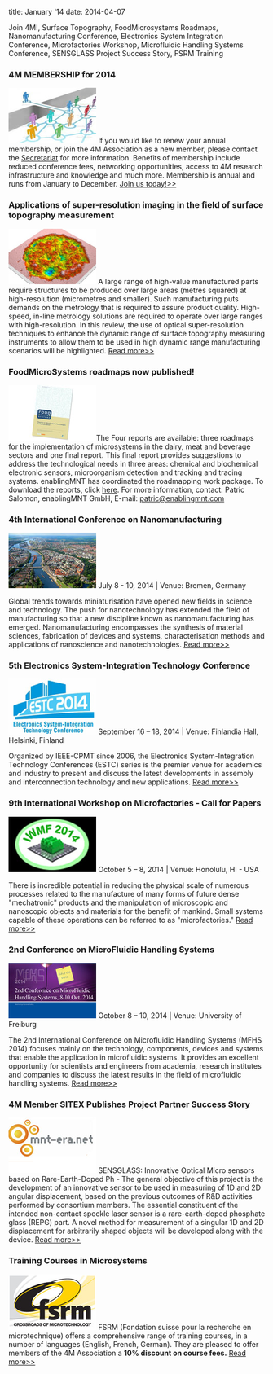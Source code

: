 title: January '14
date: 2014-04-07 

Join 4M!, Surface Topography, FoodMicrosystems Roadmaps, Nanomanufacturing Conference, Electronics System Integration Conference, Microfactories Workshop, Microfluidic Handling Systems Conference, SENSGLASS Project Success Story, FSRM Training
<!--break--> 

### 4M MEMBERSHIP for 2014

![joinus](/images/joinus.jpg)
If you would like to renew your annual membership, or join the 4M Association as a new member, please contact the [Secretariat](mailto:natalie.withenshaw@ctechinnovation.com) for more information. Benefits of membership include reduced conference fees, networking opportunities, access to 4M research infrastructure and knowledge and much more. Membership is annual and runs from January to December. [Join us today!>>](/join4m.html) 

### Applications of super-resolution imaging in the field of surface topography measurement

![topography](/images/topography.jpg)
A large range of high-value manufactured parts require structures to be produced over large areas (metres squared) at high-resolution (micrometres and smaller). Such manufacturing puts demands on the metrology that is required to assure product quality. High-speed, in-line metrology solutions are required to operate over large ranges with high-resolution. In this review, the use of optical super-resolution techniques to enhance the dynamic range of surface topography measuring instruments to allow them to be used in high dynamic range manufacturing scenarios will be highlighted. [Read more>>](http://iopscience.iop.org/2051-672X/2/2/023001/) 

### FoodMicroSystems roadmaps now published!

![foodmicro](/images/foodmicro.jpg)The Four reports are available: three roadmaps for the implementation of microsystems in the dairy, meat and beverage sectors and one final report. This final report provides suggestions to address the technological needs in three areas: chemical and biochemical electronic sensors, microorganism detection and tracking and tracing systems. enablingMNT has coordinated the roadmapping work package. To download the reports, click [here](http://www.foodmicrosystems.eu/?page_id=1159). For more information, contact: Patric Salomon, enablingMNT GmbH, E-mail: [patric@enablingmnt.com](mailto:patric@enablingmnt.com) 

### 4th International Conference on Nanomanufacturing

![nanoman2014](/images/nanoman2014.jpg)
July 8 - 10, 2014 | Venue: Bremen, Germany

Global trends towards miniaturisation have opened new fields in science and technology. The push for nanotechnology has extended the field of manufacturing so that a new discipline known as nanomanufacturing has emerged. Nanomanufacturing encompasses the synthesis of material sciences, fabrication of devices and systems, characterisation
methods and applications of nanoscience and nanotechnologies. [Read more>>](http://www.nanoman2014.net) 

### 5th Electronics System-Integration Technology Conference

![estc2014](/images/estc2014.jpg)
September 16 – 18, 2014 | Venue: Finlandia Hall, Helsinki, Finland

Organized by IEEE-CPMT since 2006, the Electronics System-Integration Technology Conferences (ESTC) series is the premier venue for academics and industry to present and discuss the latest developments in assembly and interconnection technology and new applications. [Read more>>](http://www.estc2014.eu/home/estc-2014/about-estc/) 

### 9th International Workshop on Microfactories - Call for Papers

![iwmf2014](/images/iwmf2014.jpg)
October 5 – 8, 2014 | Venue: Honolulu, HI - USA

There is incredible potential in reducing the physical scale of numerous processes related to the manufacture of many forms of future dense "mechatronic" products and the manipulation of microscopic and nanoscopic objects and materials for the benefit of mankind. Small systems capable of these operations can be referred to as "microfactories." [Read more>>](http://iwmf2014.northwestern.edu/) 

### 2nd Conference on MicroFluidic Handling Systems

![mhfs2014](/images/mhfs2014.jpg)
October 8 – 10, 2014 | Venue: University of Freiburg 

The 2nd International Conference on Microfluidic Handling Systems (MFHS 2014) focuses mainly on the technology, components, devices and systems that enable the application in microfluidic systems. It provides an excellent opportunity for scientists and engineers from academia, research institutes and companies to discuss the latest results in the field of microfluidic handling systems. [Read more>>](http://www.mfhs2014.uni-freiburg.de/) 

### 4M Member SITEX Publishes Project Partner Success Story

![sensglass](/images/sensglass.jpg)
SENSGLASS: Innovative Optical Micro sensors based on Rare-Earth-Doped Ph -  The general objective of this project is the development of an innovative sensor to be used in measuring of 1D and 2D angular displacement, based on the previous outcomes of R&D activities performed by consortium members. The essential constituent of the intended non-contact speckle laser sensor is a rare-earth-doped phosphate glass (REPG) part. A novel method for measurement of a singular 1D and 2D displacement for arbitrarily shaped
objects will be developed along with the device. [Read more>>](http://www.mnt-era.net/mnt-era-net-success-stories/SENSGLASS%20%282010%29) 

### Training Courses in Microsystems

![FSRM](/images/FSRM.jpg)
FSRM (Fondation suisse pour la recherche en microtechnique) offers a comprehensive range of training courses, in a number of languages (English, French, German). They are pleased to offer members of the 4M Association a **10% discount on course fees.** [Read more>>](/content/fsrm-training-course/fsrm-training-course.html)
